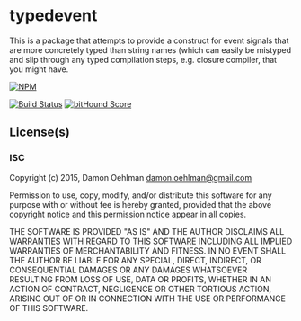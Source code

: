 # typedevent

This is a package that attempts to provide a construct for event signals that are more concretely typed than string names (which can easily be mistyped and slip through any typed compilation steps, e.g. closure compiler, that you might have.

[![NPM](https://nodei.co/npm/typedevent.png)](https://nodei.co/npm/typedevent/)

[![Build Status](https://api.travis-ci.org/DamonOehlman/typedevent.svg?branch=master)](https://travis-ci.org/DamonOehlman/typedevent) [![bitHound Score](https://www.bithound.io/github/DamonOehlman/typedevent/badges/score.svg)](https://www.bithound.io/github/DamonOehlman/typedevent) 

## License(s)

### ISC

Copyright (c) 2015, Damon Oehlman <damon.oehlman@gmail.com>

Permission to use, copy, modify, and/or distribute this software for any
purpose with or without fee is hereby granted, provided that the above
copyright notice and this permission notice appear in all copies.

THE SOFTWARE IS PROVIDED "AS IS" AND THE AUTHOR DISCLAIMS ALL WARRANTIES WITH
REGARD TO THIS SOFTWARE INCLUDING ALL IMPLIED WARRANTIES OF MERCHANTABILITY
AND FITNESS. IN NO EVENT SHALL THE AUTHOR BE LIABLE FOR ANY SPECIAL, DIRECT,
INDIRECT, OR CONSEQUENTIAL DAMAGES OR ANY DAMAGES WHATSOEVER RESULTING FROM
LOSS OF USE, DATA OR PROFITS, WHETHER IN AN ACTION OF CONTRACT, NEGLIGENCE OR
OTHER TORTIOUS ACTION, ARISING OUT OF OR IN CONNECTION WITH THE USE OR
PERFORMANCE OF THIS SOFTWARE.
